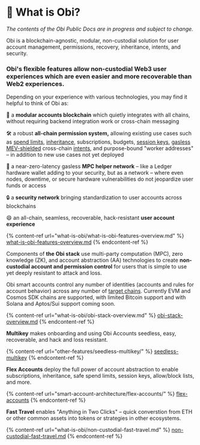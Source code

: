 # 🔵 What is Obi?

_The contents of the Obi Public Docs are in progress and subject to change._

Obi is a blockchain-agnostic, modular, non-custodial solution for user account management, permissions, recovery, inheritance, intents, and security.

### Obi's flexible features allow non-custodial Web3 user experiences which are even easier and more recoverable than Web2 experiences.

Depending on your experience with various technologies, you may find it helpful to think of Obi as:

🧩 a **modular accounts blockchain** which quietly integrates with all chains, without requiring backend integration work or cross-chain messaging

🛠️ a robust **all-chain permission system,** allowing existing use cases such as [spend limits](glossary.md#spendlimit), [inheritance](glossary.md#inheritance), subscriptions, budgets, [session keys](glossary.md#sessionkey), [gasless](glossary.md#gasless-mpc) [MEV-shielded](glossary.md#mev-shielded-intent) cross-chain [intents](glossary.md#intent), and purpose-bound "worker addresses" – in addition to new use cases not yet deployed

🔑 a near-zero-latency gasless **MPC helper network** – like a Ledger hardware wallet adding to your security, but as a network – where even nodes, downtime, or secure hardware vulnerabilities do not jeopardize user funds or access

🔒 a **security network** bringing standardization to user accounts across blockchains

😄 an all-chain, seamless, recoverable, hack-resistant **user account experience**

{% content-ref url="what-is-obi/what-is-obi-features-overview.md" %}
[what-is-obi-features-overview.md](what-is-obi/what-is-obi-features-overview.md)
{% endcontent-ref %}

Components of **the Obi stack** use multi-party computation (MPC), zero knowledge (ZK), and account abstraction (AA) technologies to create **non-custodial account and permission control** for users that is simple to use yet deeply resistant to attack and loss.

Obi smart accounts control any number of identities (accounts and rules for account behavior) across any number of [target chains](glossary.md#target-chain). Currently EVM and Cosmos SDK chains are supported, with limited Bitcoin support and with Solana and Aptos/Sui support coming soon.

{% content-ref url="what-is-obi/obi-stack-overview.md" %}
[obi-stack-overview.md](what-is-obi/obi-stack-overview.md)
{% endcontent-ref %}

**Multikey** makes onboarding and using Obi Accounts seedless, easy, recoverable, and hack and loss resistant.

{% content-ref url="other-features/seedless-multikey/" %}
[seedless-multikey](other-features/seedless-multikey/)
{% endcontent-ref %}

**Flex Accounts** deploy the full power of account abstraction to enable subscriptions, inheritance, safe spend limits, session keys, allow/block lists, and more.

{% content-ref url="smart-account-architecture/flex-accounts/" %}
[flex-accounts](smart-account-architecture/flex-accounts/)
{% endcontent-ref %}

**Fast Travel** enables "Anything in Two Clicks" – quick converstion from ETH or other common assets into tokens or strategies in other ecosystems.

{% content-ref url="what-is-obi/non-custodial-fast-travel.md" %}
[non-custodial-fast-travel.md](what-is-obi/non-custodial-fast-travel.md)
{% endcontent-ref %}

